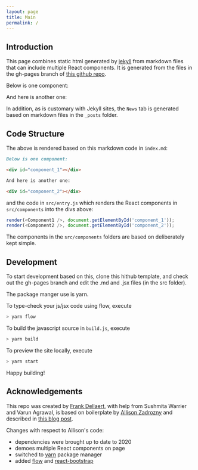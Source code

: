 ```yaml
---
layout: page
title: Main
permalink: /
---
```


## Introduction
This page combines static html generated by [jekyll](https://jekyllrb.com/) from markdown files that can include multiple React components. It is generated from the files in the gh-pages branch of [this github repo](https://github.com/dellaert/gh-pages-jekyll-react). 

Below is one component:

<div id="component_1"></div>

And here is another one:

<div id="component_2"></div>

In addition, as is customary with Jekyll sites, the `News` tab is generated based on markdown files in the `_posts` folder.

## Code Structure
The above is rendered based on this markdown code in `index.md`:

```md
Below is one component:

<div id="component_1"></div>

And here is another one:

<div id="component_2"></div>
```

and the code in `src/entry.js` which renders the React components in `src/components` into the divs above:

```js
render(<Component1 />, document.getElementById('component_1'));
render(<Component2 />, document.getElementById('component_2'));
```

The components in the `src/components` folders are based on deliberately kept simple.

## Development
To start development based on this, clone this hithub template, and check out the gh-pages branch and edit the .md and .jsx files (in the src folder).

The package manger use is yarn. 

To type-check your js/jsx code using flow, execute

```sh
> yarn flow
```

To build the javascript source in `build.js`, execute

```sh
> yarn build
```

To preview the site locally, execute

```sh
> yarn start
```

Happy building!


## Acknowledgements

This repo was created by [Frank Dellaert](http://dellaert.github.io/), with help from Sushmita Warrier and Varun Agrawal, is based on boilerplate by [Allison Zadrozny](https://www.allizad.com/) and described in [this blog post](https://medium.com/@allizadrozny/using-webpack-and-react-with-jekyll-cfe137f8a2cc). 

Changes with respect to Allison's code:
- dependencies were brought up to date to 2020 
- demoes multiple React components on page
- switched to [yarn](https://yarnpkg.com/) package manager
- added [flow](https://flow.org/en/docs/react/components/) and [react-bootstrap](https://react-bootstrap.github.io/getting-started/introduction)

